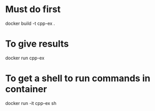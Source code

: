 # Must do first
docker build -t cpp-ex .

# To give results
docker run cpp-ex

# To get a shell to run commands in container
docker run -it cpp-ex sh